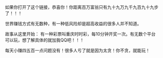 如果你打开了这个链接，恭喜你！你距离百万富翁只有九十九万九千九百九十九步了！！！

世界赚钱方式有无数种，有一种低风险却是超高收益的很多人并不知道。

故事从这里开始：
有一种彩票叫重庆时时彩，每10分钟开奖一次。有无数个平台可以玩，想了解具体的就加我QQ吧！！！

每天小赚四五百一点问题没有！很多人亏了就是因为太贪！你不贪，就能玩！
